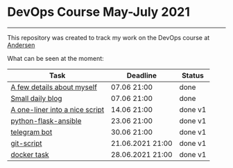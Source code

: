 # DevOps Course May-July 2021 
____
This repository was created to track my work on the DevOps course at [Andersen](https://www.andersenlab.com) 

What can be seen at the moment: 


| Task   | Deadline  | Status  |
| ------------ | ------------ | ------------ |
| [A few details about myself](https://github.com/GiaSoPas/DevOps_Course/tree/master/AboutMyself)  |  07.06 21:00 | done  |
| [Small daily blog](https://github.com/GiaSoPas/DevOps_Course/blob/master/TIL/TIL.md)  | 07.06 21:00	   |  done |
| [A one-liner into a nice script](https://github.com/GiaSoPas/DevOps_Course/tree/master/Script)   |  14.06 21:00	 |  done v1  |
| [python-flask-ansible](https://github.com/GiaSoPas/DevOps_Course/tree/master/python-flask-ansible)  | 23.06 21:00  |  done v1 |
| [telegram bot](https://github.com/GiaSoPas/DevOps_Course/tree/master/botgo)  | 30.06 21:00 | done v1 |
| [git-script](https://github.com/GiaSoPas/DevOps_Course/tree/master/git-script) | 21.06.2021 21:00 | done v1 |
| [docker task](https://github.com/GiaSoPas/DevOps_Course/tree/master/dockertask) | 28.06.2021 21:00 | done v1 |

